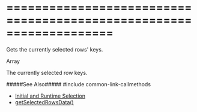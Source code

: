 ===================================================================
===================================================================

<!--shortDescription-->
Gets the currently selected rows' keys. 
<!--/shortDescription-->

<!--returnType-->Array<any><!--/returnType-->
<!--returnDescription-->
The currently selected row keys.
<!--/returnDescription-->

<!--fullDescription-->
#####See Also#####
#include common-link-callmethods
- [Initial and Runtime Selection](/Documentation/Guide/Widgets/TreeList/Selection/#API/Initial_and_Runtime_Selection)
- [getSelectedRowsData()](/Documentation/ApiReference/UI_Widgets/dxTreeList/Methods/#getSelectedRowsData)
<!--/fullDescription-->